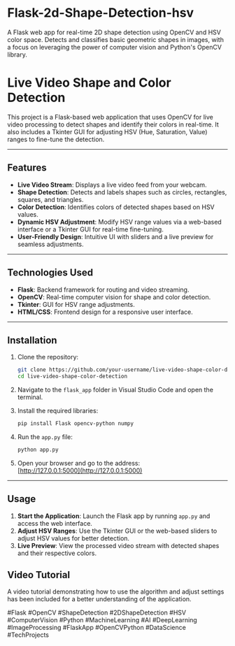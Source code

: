 # Flask-2d-Shape-Detection-hsv
A Flask web app for real-time 2D shape detection using OpenCV and HSV color space. Detects and classifies basic geometric shapes in images, with a focus on leveraging the power of computer vision and Python's OpenCV library.

# Live Video Shape and Color Detection

This project is a Flask-based web application that uses OpenCV for live video processing to detect shapes and identify their colors in real-time. It also includes a Tkinter GUI for adjusting HSV (Hue, Saturation, Value) ranges to fine-tune the detection.

---

## Features

- **Live Video Stream**: Displays a live video feed from your webcam.  
- **Shape Detection**: Detects and labels shapes such as circles, rectangles, squares, and triangles.  
- **Color Detection**: Identifies colors of detected shapes based on HSV values.  
- **Dynamic HSV Adjustment**: Modify HSV range values via a web-based interface or a Tkinter GUI for real-time fine-tuning.  
- **User-Friendly Design**: Intuitive UI with sliders and a live preview for seamless adjustments.

---

## Technologies Used

- **Flask**: Backend framework for routing and video streaming.  
- **OpenCV**: Real-time computer vision for shape and color detection.  
- **Tkinter**: GUI for HSV range adjustments.  
- **HTML/CSS**: Frontend design for a responsive user interface.

---

## Installation

1. Clone the repository:  
   ```bash
   git clone https://github.com/your-username/live-video-shape-color-detection.git
   cd live-video-shape-color-detection
   ```

2. Navigate to the `flask_app` folder in Visual Studio Code and open the terminal.

3. Install the required libraries:  
   ```bash
   pip install Flask opencv-python numpy
   ```

4. Run the `app.py` file:  
   ```bash
   python app.py
   ```

5. Open your browser and go to the address:  
   [http://127.0.0.1:5000](http://127.0.0.1:5000)

---

## Usage

1. **Start the Application**: Launch the Flask app by running `app.py` and access the web interface.  
2. **Adjust HSV Ranges**: Use the Tkinter GUI or the web-based sliders to adjust HSV values for better detection.  
3. **Live Preview**: View the processed video stream with detected shapes and their respective colors.


## Video Tutorial

A video tutorial demonstrating how to use the algorithm and adjust settings has been included for a better understanding of the application.

#Flask #OpenCV #ShapeDetection #2DShapeDetection #HSV #ComputerVision #Python #MachineLearning #AI #DeepLearning #ImageProcessing #FlaskApp #OpenCVPython #DataScience #TechProjects

